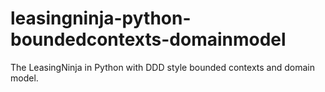 # leasingninja-python-boundedcontexts-domainmodel
The LeasingNinja in Python with DDD style bounded contexts and domain model.
